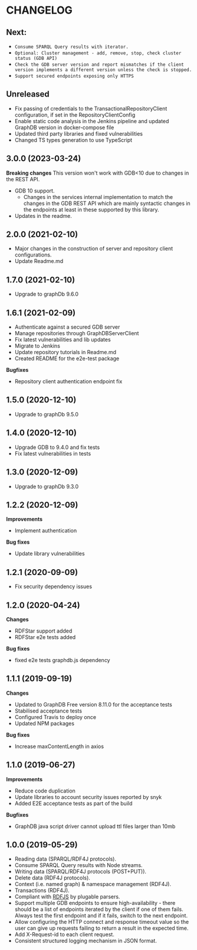 # CHANGELOG

## Next:
* `Consume SPARQL Query results with iterator.`
* `Optional: Cluster management - add, remove, stop, check cluster status (GDB API)`
* `Check the GDB server version and report mismatches if the client version implements a different version unless the check is stopped.`
* `Support secured endpoints exposing only HTTPS`

## Unreleased
* Fix passing of credentials to the TransactionalRepositoryClient configuration, if set in the RepositoryClientConfig
* Enable static code analysis in the Jenkins pipeline and updated GraphDB version in docker-compose file
* Updated third party libraries and fixed vulnerabilities
* Changed TS types generation to use TypeScript

## 3.0.0 (2023-03-24)
**Breaking changes**
This version won't work with GDB<10 due to changes in the REST API.
* GDB 10 support.
  * Changes in the services internal implementation to match the changes in the GDB REST API
  which are mainly syntactic changes in the endpoints at least in these supported by this 
    library.
* Updates in the readme.

## 2.0.0 (2021-02-10)
* Major changes in the construction of server and repository client configurations.
* Update Readme.md

## 1.7.0 (2021-02-10)
* Upgrade to graphDb 9.6.0

## 1.6.1 (2021-02-09)
* Authenticate against a secured GDB server
* Manage repositories through GraphDBServerClient
* Fix latest vulnerabilities and lib updates
* Migrate to Jenkins
* Update repository tutorials in Readme.md
* Created README for the e2e-test package

**Bugfixes**
* Repository client authentication endpoint fix
  
## 1.5.0 (2020-12-10)
* Upgrade to graphDb 9.5.0

## 1.4.0 (2020-12-10)
* Upgrade GDB to 9.4.0 and fix tests
* Fix latest vulnerabilities in tests

## 1.3.0 (2020-12-09)
* Upgrade to graphDb 9.3.0

## 1.2.2 (2020-12-09)
**Improvements**
* Implement authentication

**Bug fixes**

* Update library vulnerabilities

## 1.2.1 (2020-09-09)
* Fix security dependency issues

## 1.2.0 (2020-04-24)
**Changes**
* RDFStar support added
* RDFStar e2e tests added 

**Bug fixes**
* fixed e2e tests graphdb.js dependency

## 1.1.1 (2019-09-19)
**Changes**
* Updated to GraphDB Free version 8.11.0 for the acceptance tests
* Stabilised acceptance tests
* Configured Travis to deploy once
* Updated NPM packages 

**Bug fixes**
* Increase maxContentLength in axios 

## 1.1.0 (2019-06-27)
**Improvements**

* Reduce code duplication
* Update libraries to account security issues reported by snyk
* Added E2E acceptance tests as part of the build 

**Bugfixes**

* GraphDB java script driver cannot upload ttl files larger than 10mb

## 1.0.0 (2019-05-29)
* Reading data (SPARQL/RDF4J protocols).
* Consume SPARQL Query results with Node streams.
* Writing data (SPARQL/RDF4J protocols (POST+PUT)). 
* Delete data (RDF4J protocols).
* Context (i.e. named graph) & namespace management (RDF4J).
* Transactions (RDF4J).
* Compliant with [RDFJS](http://rdf.js.org/data-model-spec/) by plugable parsers.
* Support multiple GDB endpoints to ensure high-availability - there should be a
list of endpoints iterated by the client if one of them fails. Always test the 
first endpoint and if it fails, switch to the next endpoint.
* Allow configuring the HTTP connect and response timeout value so the user can 
give up requests failing to return a result in the expected time.
* Add X-Request-id to each client request.
* Consistent structured logging mechanism in JSON format.
